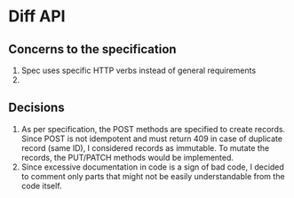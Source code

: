 # Diff API

## Concerns to the specification
1. Spec uses specific HTTP verbs instead of general requirements
2. 

## Decisions
1. As per specification, the POST methods are specified to create records. Since POST is not idempotent and must return 409 in case of duplicate record (same ID), I considered records as immutable. To mutate the records, the PUT/PATCH methods would be implemented.
2. Since excessive documentation in code is a sign of bad code, I decided to comment only parts that might not be easily understandable from the code itself.
